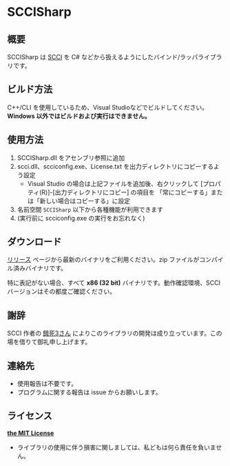 ﻿# SCCISharp

## 概要

SCCISharp は [SCCI](http://www.pyonpyon.jp/~gasshi/fm/) を C# などから扱えるようにしたバインド/ラッパライブラリです。

## ビルド方法

C++/CLI を使用しているため、Visual Studioなどでビルドしてください。__Windows 以外ではビルドおよび実行はできません。__

## 使用方法

1. SCCISharp.dll をアセンブリ参照に追加
2. scci.dll、scciconfig.exe、License.txt を出力ディレクトリにコピーするよう設定
    * Visual Studio の場合は上記ファイルを追加後、右クリックして [プロパティ(R)]-[出力ディレクトリにコピー] の項目を 「常にコピーする」または「新しい場合はコピーする」に設定
3. 名前空間 `SCCISharp` 以下から各種機能が利用できます
4. (実行前に scciconfig.exe の実行をお忘れなく)

## ダウンロード

[リリース](https://github.com/nanase/SCCISharp/releases) ページから最新のバイナリをご利用ください。zip ファイルがコンパイル済みバイナリです。

特に表記がない場合、すべて __x86 (32 bit)__ バイナリです。動作確認環境、SCCIバージョンはその都度ご確認ください。

## 謝辞

SCCI 作者の [餓死3さん](https://twitter.com/hozuki72) によりこのライブラリの開発は成り立っています。この場を借りて御礼申し上げます。

## 連絡先

* 使用報告は不要です。
* プログラムに関する報告は issue からお願いします。

## ライセンス

__[the MIT License](https://github.com/nanase/SCCISharp/blob/master/LICENSE.sccisharp)__

* ライブラリの使用に伴う損害に関しましては、私どもは何ら責任を負いません。
